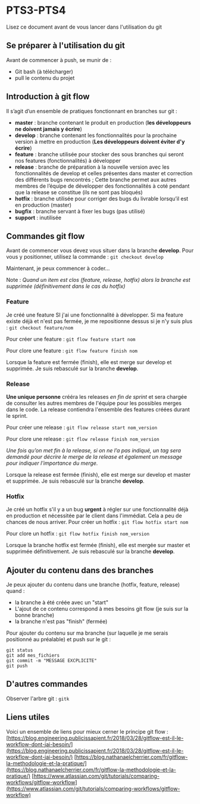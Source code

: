 # PTS3-PTS4
Lisez ce document avant de vous lancer dans l'utilisation du git
## Se préparer à l'utilisation du git 
Avant de commencer à push, se munir de : 
* Git bash (à télécharger)
* pull le contenu du projet

## Introduction à git flow 
Il s’agit d’un ensemble de pratiques fonctionnant en branches sur git :
* **master** : branche contenant le produit en production (**les développeurs ne doivent jamais y écrire**)
* **develop** : branche contenant les fonctionnalités pour la prochaine version à mettre en production (**Les développeurs doivent éviter d'y écrire**)
* **feature** : branche utilisée pour stocker des sous branches qui seront nos features (fonctionnalités) à développer
* **release** : branche de préparation à la nouvelle version avec les fonctionnalités de develop et celles présentes dans master et correction des différents bugs rencontrés ;
Cette branche permet aux autres membres de l’équipe de développer des fonctionnalités à coté pendant que la release se constitue (ils ne sont pas bloqués)
* **hotfix** : branche utilisée pour corriger des bugs du livrable lorsqu’il est en production (master)
* **bugfix** : branche servant à fixer les bugs (pas utilisé)
* **support** : inutilisée


## Commandes git flow
Avant de commencer vous devez vous situer dans la branche **develop**.
Pour vous y positionner, utilisez la commande : 
`git checkout develop`

Maintenant, je peux commencer à coder...

Note : *Quand un item est clos (feature, release, hotfix) alors la branche est supprimée (définitivement dans le cas du hotfix)*

### Feature
Je créé une feature SI j'ai une fonctionnalité à développer.
Si ma feature existe déjà et n'est pas fermée, je me repositionne dessus si je n'y suis plus :
`git checkout feature/nom`

Pour créer une feature : 
`git flow feature start nom`

Pour clore une feature : 
`git flow feature finish nom`

Lorsque la feature est fermée (finish), elle est merge sur develop et supprimée.
Je suis rebasculé sur la branche **develop**.

### Release
**Une unique personne** crééra les releases *en fin de sprint* et sera chargée de consulter les autres membres de l'équipe pour les possibles merges dans le code.
La release contiendra l'ensemble des features créées durant le sprint.

Pour créer une release : 
`git flow release start nom_version`

Pour clore une release : 
`git flow release finish nom_version`

*Une fois qu’on met fin à la release, si on ne l’a pas indiqué, un tag sera demandé pour décrire le merge de la release et également un message pour indiquer l’importance du merge.*

Lorsque la release est fermée (finish), elle est merge sur develop et master et supprimée.
Je suis rebasculé sur la branche **develop**.

### Hotfix
Je créé un hotfix s'il y a un bug **urgent** à régler sur une fonctionnalité déjà en production et nécessitée par le client dans l'immédiat. Cela a peu de chances de nous arriver.
Pour créer un hotfix : 
`git flow hotfix start nom`

Pour clore un hotfix : 
`git flow hotfix finish nom_version`

Lorsque la branche hotfix est fermée (finish), elle est mergée sur master et supprimée définitivement.
Je suis rebasculé sur la branche **develop**.

## Ajouter du contenu dans des branches 
Je peux ajouter du contenu dans une branche (hotfix, feature, release) quand :
* la branche à été créée avec un "start"
* L'ajout de ce contenu correspond à mes besoins git flow (je suis sur la bonne branche)
* la branche n'est pas "finish" (fermée)

Pour ajouter du contenu sur ma branche (sur laquelle je me serais positionné au préalable) et push sur le git : 
```
git status
git add mes_fichiers
git commit -m "MESSAGE EXCPLICITE"
git push
```
## D'autres commandes
Observer l'arbre git : 
`gitk`

## Liens utiles
Voici un ensemble de liens pour mieux cerner le principe git flow :
[https://blog.engineering.publicissapient.fr/2018/03/28/gitflow-est-il-le-workflow-dont-jai-besoin/](https://blog.engineering.publicissapient.fr/2018/03/28/gitflow-est-il-le-workflow-dont-jai-besoin/)
[https://blog.nathanaelcherrier.com/fr/gitflow-la-methodologie-et-la-pratique/](https://blog.nathanaelcherrier.com/fr/gitflow-la-methodologie-et-la-pratique/)
[https://www.atlassian.com/git/tutorials/comparing-workflows/gitflow-workflow](https://www.atlassian.com/git/tutorials/comparing-workflows/gitflow-workflow)
